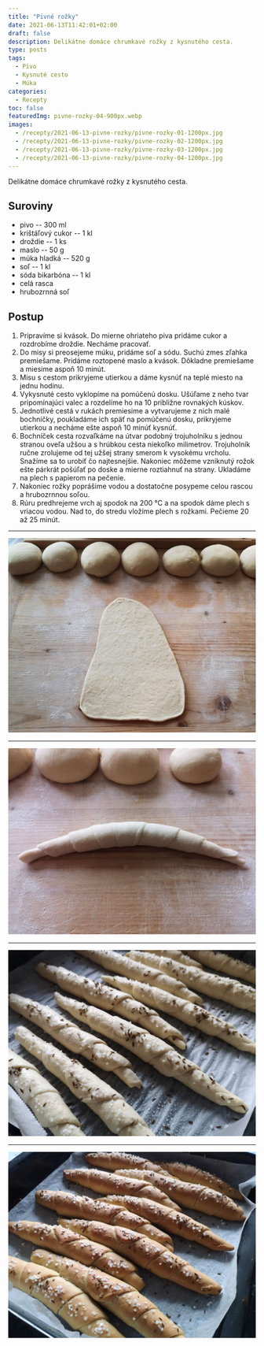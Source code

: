 ```yaml
---
title: "Pivné rožky"
date: 2021-06-13T11:42:01+02:00
draft: false
description: Delikátne domáce chrumkavé rožky z kysnutého cesta.
type: posts
tags:
  - Pivo
  - Kysnuté cesto
  - Múka
categories:
  - Recepty
toc: false
featuredImg: pivne-rozky-04-900px.webp
images:
  - /recepty/2021-06-13-pivne-rozky/pivne-rozky-01-1200px.jpg
  - /recepty/2021-06-13-pivne-rozky/pivne-rozky-02-1200px.jpg
  - /recepty/2021-06-13-pivne-rozky/pivne-rozky-03-1200px.jpg
  - /recepty/2021-06-13-pivne-rozky/pivne-rozky-04-1200px.jpg
---
```


Delikátne domáce chrumkavé rožky z kysnutého cesta.

## Suroviny

- pivo -- 300 ml
- krištáľový cukor -- 1 kl
- droždie -- 1 ks
- maslo -- 50 g
- múka hladká -- 520 g
- soľ -- 1 kl
- sóda bikarbóna -- 1 kl
- celá rasca
- hrubozrnná soľ

## Postup

1. Pripravíme si kvások. Do mierne ohriateho piva pridáme cukor a rozdrobíme droždie. Necháme pracovať.
2. Do misy si preosejeme múku, pridáme soľ a sódu. Suchú zmes zľahka premiešame. Pridáme roztopené maslo a kvások. Dôkladne premiešame a miesime aspoň 10 minút.
3. Misu s cestom prikryjeme utierkou a dáme kysnúť na teplé miesto na jednu hodinu.
4. Vykysnuté cesto vyklopíme na pomúčenú dosku. Ušúľame z neho tvar pripomínajúci valec a rozdelíme ho na 10  približne rovnakých kúskov.
5. Jednotlivé cestá v rukách premiesime a  vytvarujeme z nich malé bochníčky, poukladáme ich späť na pomúčenú dosku, prikryjeme utierkou a necháme ešte aspoň 10 minúť kysnúť.
6. Bochníček cesta rozvaľkáme na útvar podobný trojuholníku s jednou stranou oveľa užšou a s hrúbkou cesta niekoľko milimetrov. Trojuholník ručne zrolujeme od tej užšej strany smerom k vysokému vrcholu. Snažíme sa to urobiť čo najtesnejšie. Nakoniec môžeme vzniknutý rožok ešte párkrát pošúľať po doske a mierne roztiahnuť na strany. Ukladáme na plech s papierom na pečenie.
7. Nakoniec rožky poprášime vodou a dostatočne posypeme celou rascou a hrubozrnnou soľou.
8. Rúru predhrejeme vrch aj spodok na 200 °C a na spodok dáme plech s vriacou vodou. Nad to, do stredu vložíme plech s rožkami. Pečieme 20 až 25 minút.

---

![Pivné rožky - rozvaľkané cesto](pivne-rozky-01-1200px.jpg "Rozvaľkané cesto (autor: zwieratko, 2021)")

---

![Pivné rožky - ušúľaný rožok](pivne-rozky-02-1200px.jpg "Ušúľaný rožok (autor: zwieratko, 2021)")

---

![Pivné rožky na plechu](pivne-rozky-03-1200px.jpg "Pivné rožky na plechu (autor: zwieratko, 2021)")

---

![Pivné rožky](pivne-rozky-04-1200px.jpg "Pivné rožky (autor: zwieratko, 2021)")
